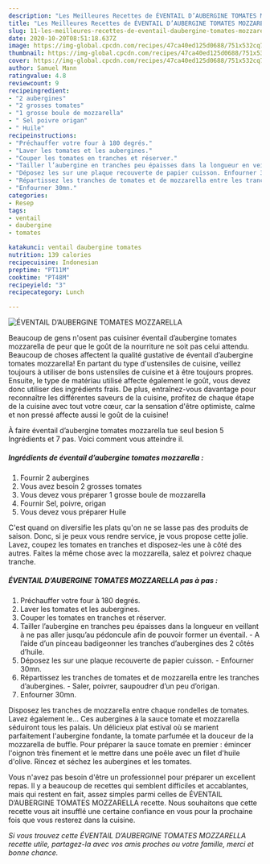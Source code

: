 ```yaml
---
description: "Les Meilleures Recettes de ÉVENTAIL D’AUBERGINE TOMATES MOZZARELLA"
title: "Les Meilleures Recettes de ÉVENTAIL D’AUBERGINE TOMATES MOZZARELLA"
slug: 11-les-meilleures-recettes-de-eventail-daubergine-tomates-mozzarella
date: 2020-10-20T08:51:18.637Z
image: https://img-global.cpcdn.com/recipes/47ca40ed125d0688/751x532cq70/eventail-daubergine-tomates-mozzarella-photo-principale-de-la-recette.jpg
thumbnail: https://img-global.cpcdn.com/recipes/47ca40ed125d0688/751x532cq70/eventail-daubergine-tomates-mozzarella-photo-principale-de-la-recette.jpg
cover: https://img-global.cpcdn.com/recipes/47ca40ed125d0688/751x532cq70/eventail-daubergine-tomates-mozzarella-photo-principale-de-la-recette.jpg
author: Samuel Mann
ratingvalue: 4.8
reviewcount: 9
recipeingredient:
- "2 aubergines"
- "2 grosses tomates"
- "1 grosse boule de mozzarella"
- " Sel poivre origan"
- " Huile"
recipeinstructions:
- "Préchauffer votre four à 180 degrés."
- "Laver les tomates et les aubergines."
- "Couper les tomates en tranches et réserver."
- "Tailler l’aubergine en tranches peu épaisses dans la longueur en veillant à ne pas aller jusqu’au pédoncule afin de pouvoir former un éventail. A l’aide d’un pinceau badigeonner les tranches d’aubergines des 2 côtés d’huile."
- "Déposez les sur une plaque recouverte de papier cuisson. Enfourner 30mn."
- "Répartissez les tranches de tomates et de mozzarella entre les tranches d’aubergines. Saler, poivrer, saupoudrer d’un peu d’origan."
- "Enfourner 30mn."
categories:
- Resep
tags:
- ventail
- daubergine
- tomates

katakunci: ventail daubergine tomates 
nutrition: 139 calories
recipecuisine: Indonesian
preptime: "PT11M"
cooktime: "PT48M"
recipeyield: "3"
recipecategory: Lunch

---
```



![ÉVENTAIL D’AUBERGINE TOMATES MOZZARELLA](https://img-global.cpcdn.com/recipes/47ca40ed125d0688/751x532cq70/eventail-daubergine-tomates-mozzarella-photo-principale-de-la-recette.jpg)

Beaucoup de gens n'osent pas cuisiner éventail d’aubergine tomates mozzarella de peur que le goût de la nourriture ne soit pas celui attendu. Beaucoup de choses affectent la qualité gustative de éventail d’aubergine tomates mozzarella! En partant du type d'ustensiles de cuisine, veillez toujours à utiliser de bons ustensiles de cuisine et à être toujours propres. Ensuite, le type de matériau utilisé affecte également le goût, vous devez donc utiliser des ingrédients frais. De plus, entraînez-vous davantage pour reconnaître les différentes saveurs de la cuisine, profitez de chaque étape de la cuisine avec tout votre cœur, car la sensation d'être optimiste, calme et non pressé affecte aussi le goût de la cuisine!

<!--inarticleads1-->

À faire éventail d’aubergine tomates mozzarella tue seul besion 5 Ingrédients et 7 pas. Voici comment vous atteindre il.

##### Ingrédients de éventail d’aubergine tomates mozzarella :

1. Fournir 2 aubergines
1. Vous avez besoin 2 grosses tomates
1. Vous devez vous préparer 1 grosse boule de mozzarella
1. Fournir  Sel, poivre, origan
1. Vous devez vous préparer  Huile


C&#39;est quand on diversifie les plats qu&#39;on ne se lasse pas des produits de saison. Donc, si je peux vous rendre service, je vous propose cette jolie. Lavez, coupez les tomates en tranches et disposez-les une à côté des autres. Faites la même chose avec la mozzarella, salez et poivrez chaque tranche. 

<!--inarticleads2-->

##### ÉVENTAIL D’AUBERGINE TOMATES MOZZARELLA pas à pas :

1. Préchauffer votre four à 180 degrés.
1. Laver les tomates et les aubergines.
1. Couper les tomates en tranches et réserver.
1. Tailler l’aubergine en tranches peu épaisses dans la longueur en veillant à ne pas aller jusqu’au pédoncule afin de pouvoir former un éventail. - A l’aide d’un pinceau badigeonner les tranches d’aubergines des 2 côtés d’huile.
1. Déposez les sur une plaque recouverte de papier cuisson. - Enfourner 30mn.
1. Répartissez les tranches de tomates et de mozzarella entre les tranches d’aubergines. - Saler, poivrer, saupoudrer d’un peu d’origan.
1. Enfourner 30mn.


Disposez les tranches de mozzarella entre chaque rondelles de tomates. Lavez également le… Ces aubergines à la sauce tomate et mozzarella séduiront tous les palais. Un délicieux plat estival où se marient parfaitement l&#39;aubergine fondante, la tomate parfumée et la douceur de la mozzarella de buffle. Pour préparer la sauce tomate en premier : émincer l&#39;oignon très finement et le mettre dans une poêle avec un filet d&#39;huile d&#39;olive. Rincez et séchez les aubergines et les tomates. 

<!--inarticleads1-->

<p>
Vous n'avez pas besoin d'être un professionnel pour préparer un excellent repas. Il y a beaucoup de recettes qui semblent difficiles et accablantes, mais qui restent en fait, assez simples parmi celles de ÉVENTAIL D’AUBERGINE TOMATES MOZZARELLA recette. Nous souhaitons que cette recette vous ait insufflé une certaine confiance en vous pour la prochaine fois que vous resterez dans la cuisine.
</p>

<p>
<i>Si vous trouvez cette ÉVENTAIL D’AUBERGINE TOMATES MOZZARELLA recette utile, partagez-la avec vos amis proches ou votre famille, merci et bonne chance.</i>
</p>

